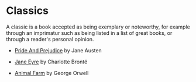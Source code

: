 # Classics

A classic is a book accepted as being exemplary or noteworthy, for example through an imprimatur such as being listed in a list of great books, or through a reader's personal opinion.

- [Pride And Prejudice](https://www.goodreads.com/book/show/1885.Pride_and_Prejudice) by Jane Austen

- [Jane Eyre](https://www.goodreads.com/book/show/10210.Jane_Eyre) by Charlotte Brontë

- [Animal Farm](https://www.goodreads.com/book/show/170448.Animal_Farm) by George Orwell

